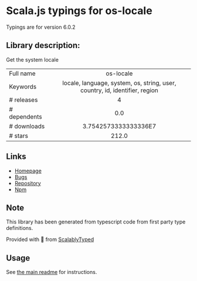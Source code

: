 
# Scala.js typings for os-locale

Typings are for version 6.0.2

## Library description:
Get the system locale

|                    |                 |
| ------------------ | :-------------: |
| Full name          | os-locale |
| Keywords           | locale, language, system, os, string, user, country, id, identifier, region |
| # releases         | 4 |
| # dependents       | 0.0 |
| # downloads        | 3.7542573333333336E7 |
| # stars            | 212.0 |

## Links
- [Homepage](https://github.com/sindresorhus/os-locale#readme)
- [Bugs](https://github.com/sindresorhus/os-locale/issues)
- [Repository](https://github.com/sindresorhus/os-locale)
- [Npm](https://www.npmjs.com/package/os-locale)
    


## Note
This library has been generated from typescript code from first party type definitions.

Provided with :purple_heart: from [ScalablyTyped](https://github.com/oyvindberg/ScalablyTyped)

## Usage
See [the main readme](../../readme.md) for instructions.


